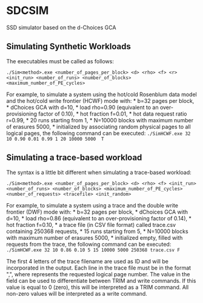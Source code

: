# SDCSIM
SSD simulator based on the d-Choices GCA

## Simulating Synthetic Workloads

The executables must be called as follows:

`./Sim<method>.exe <number_of_pages_per_block> <d> <rho> <f> <r> <init_run> <number_of_runs> <number_of_blocks> <maximum_number_of_PE_cycles>`

For example, to simulate a system using the hot/cold Rosenblum data model and the hot/cold write frontier (HCWF) mode with:
    * b=32 pages per block,
    * dChoices GCA with d=10,
    * load rho=0.90 (equivalent to an over-provisioning factor of 0.10),
    * hot fraction f=0.01,
    * hot data request ratio r=0.99,
    * 20 runs starting from 1,
    * N=10000 blocks with maximum number of erasures 5000,
    * initialized by associating random physical pages to all logical pages,
the following command can be executed:
`./SimHCWF.exe 32 10 0.90 0.01 0.99 1 20 10000 5000  T`


## Simulating a trace-based workload

The syntax is a little bit different when simulating a trace-based workload:

`./Sim<method>.exe <number_of_pages_per_block> <d> <rho> <f> <init_run> <number_of_runs> <number_of_blocks> <maximum_number_of_PE_cycles> <number_of_requests> <tracefile> <init_random>`

For example, to simulate a system using a trace and the double write frontier (DWF) mode with:
    * b=32 pages per block,
    * dChoices GCA with d=10,
    * load rho=0.86 (equivalent to an over-provisioning factor of 0.14),
    * hot fraction f=0.10,
    * a trace file (in CSV file format) called trace.csv containing 250368 requests,
    * 15 runs starting from 5,
    * N=10000 blocks with maximum number of erasures 5000,
    * initialized empty, filled with requests from the trace,
the following command can be executed:
`./SimHCWF.exe 32 10 0.86 0.10 5 15 10000 5000 250368 trace.csv F`

The first 4 letters of the trace filename are used as ID and will be incorporated in the output.
Each line in the trace file must be in the format "<LPN>,<command>", where <LPN> represents the requested logical page number.
The value in the <command> field can be used to differentiate between TRIM and write commands.
If this value is equal to 0 (zero), this will be interpreted as a TRIM command. All non-zero values will be interpreted as a write command.
